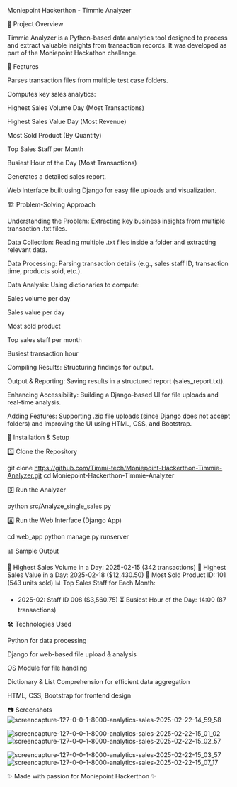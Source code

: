 Moniepoint Hackerthon - Timmie Analyzer

📌 Project Overview

Timmie Analyzer is a Python-based data analytics tool designed to process and extract valuable insights from transaction records. It was developed as part of the Moniepoint Hackathon challenge.

🚀 Features

Parses transaction files from multiple test case folders.

Computes key sales analytics:

Highest Sales Volume Day (Most Transactions)

Highest Sales Value Day (Most Revenue)

Most Sold Product (By Quantity)

Top Sales Staff per Month

Busiest Hour of the Day (Most Transactions)

Generates a detailed sales report.

Web Interface built using Django for easy file uploads and visualization.

🏗️ Problem-Solving Approach

Understanding the Problem: Extracting key business insights from multiple transaction .txt files.

Data Collection: Reading multiple .txt files inside a folder and extracting relevant data.

Data Processing: Parsing transaction details (e.g., sales staff ID, transaction time, products sold, etc.).

Data Analysis: Using dictionaries to compute:

Sales volume per day

Sales value per day

Most sold product

Top sales staff per month

Busiest transaction hour

Compiling Results: Structuring findings for output.

Output & Reporting: Saving results in a structured report (sales_report.txt).

Enhancing Accessibility: Building a Django-based UI for file uploads and real-time analysis.

Adding Features: Supporting .zip file uploads (since Django does not accept folders) and improving the UI using HTML, CSS, and Bootstrap.

📂 Installation & Setup

1️⃣ Clone the Repository

git clone https://github.com/Timmi-tech/Moniepoint-Hackerthon-Timmie-Analyzer.git
cd Moniepoint-Hackerthon-Timmie-Analyzer


3️⃣ Run the Analyzer

python src/Analyze_single_sales.py

4️⃣ Run the Web Interface (Django App)

cd web_app
python manage.py runserver

📊 Sample Output

📌 Highest Sales Volume in a Day: 2025-02-15 (342 transactions)
📌 Highest Sales Value in a Day: 2025-02-18 ($12,430.50)
📌 Most Sold Product ID: 101 (543 units sold)
📊 Top Sales Staff for Each Month:
   - 2025-02: Staff ID 008 ($3,560.75)
⏳ Busiest Hour of the Day: 14:00 (87 transactions)

🛠️ Technologies Used

Python for data processing

Django for web-based file upload & analysis

OS Module for file handling

Dictionary & List Comprehension for efficient data aggregation

HTML, CSS, Bootstrap for frontend design

📷 Screenshots
![screencapture-127-0-0-1-8000-analytics-sales-2025-02-22-14_59_58](https://github.com/user-attachments/assets/0480e373-165f-4dc5-8413-0b3eff48147f)



![screencapture-127-0-0-1-8000-analytics-sales-2025-02-22-15_01_02](https://github.com/user-attachments/assets/3fb950e0-9ecf-4419-af7f-e9c5d856ac16)
![screencapture-127-0-0-1-8000-analytics-sales-2025-02-22-15_02_57](https://github.com/user-attachments/assets/8a9feaec-4b34-458b-ac6c-4366225128a5)

![screencapture-127-0-0-1-8000-analytics-sales-2025-02-22-15_03_57](https://github.com/user-attachments/assets/46ed3071-31e5-4815-8042-83696f42e274)
![screencapture-127-0-0-1-8000-analytics-sales-2025-02-22-15_07_17](https://github.com/user-attachments/assets/742059d2-5420-482b-8037-e033a308b468)


✨ Made with passion for Moniepoint Hackerthon ✨

